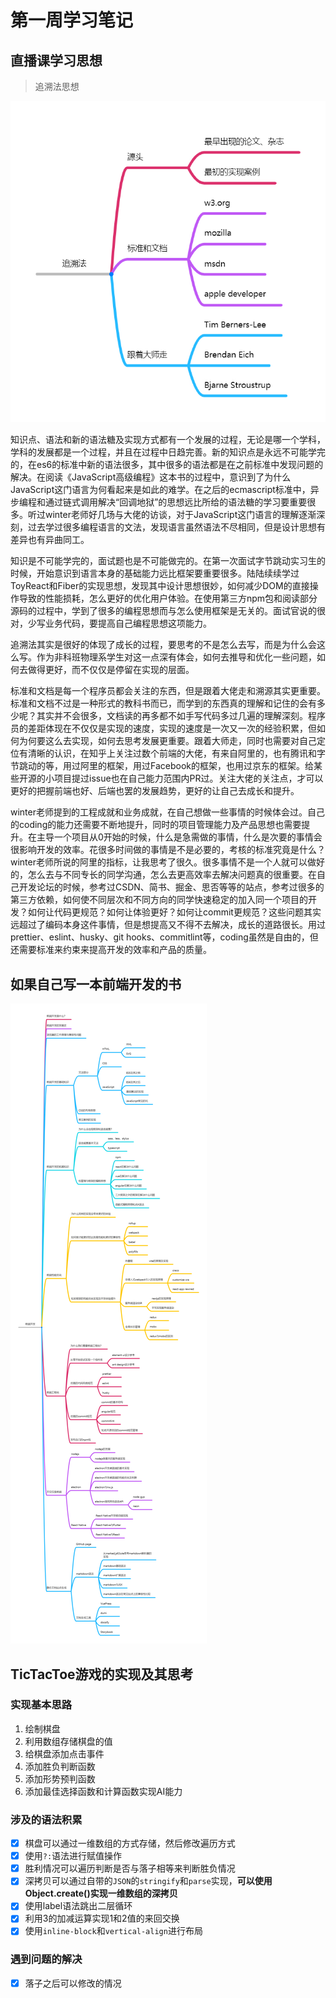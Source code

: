 # 第一周学习笔记

## 直播课学习思想

> 追溯法思想

![追溯法](./追溯法.jpg)

知识点、语法和新的语法糖及实现方式都有一个发展的过程，无论是哪一个学科，学科的发展都是一个过程，并且在过程中日趋完善。新的知识点是永远不可能学完的，在es6的标准中新的语法很多，其中很多的语法都是在之前标准中发现问题的解决。在阅读《JavaScript高级编程》这本书的过程中，意识到了为什么JavaScript这门语言为何看起来是如此的难学。在之后的ecmascript标准中，异步编程和通过链式调用解决“回调地狱”的思想远比所给的语法糖的学习要重要很多。听过winter老师好几场与大佬的访谈，对于JavaScript这门语言的理解逐渐深刻，过去学过很多编程语言的文法，发现语言虽然语法不尽相同，但是设计思想有差异也有异曲同工。

知识是不可能学完的，面试题也是不可能做完的。在第一次面试字节跳动实习生的时候，开始意识到语言本身的基础能力远比框架要重要很多。陆陆续续学过ToyReact和Fiber的实现思想，发现其中设计思想很妙，如何减少DOM的直接操作导致的性能损耗，怎么更好的优化用户体验。在使用第三方npm包和阅读部分源码的过程中，学到了很多的编程思想而与怎么使用框架是无关的。面试官说的很对，少写业务代码，要提高自己编程思想这项能力。

追溯法其实是很好的体现了成长的过程，要思考的不是怎么去写，而是为什么会这么写。作为非科班物理系学生对这一点深有体会，如何去推导和优化一些问题，如何去做得更好，而不仅仅是停留在实现的层面。

标准和文档是每一个程序员都会关注的东西，但是跟着大佬走和溯源其实更重要。标准和文档不过是一种形式的教科书而已，而学到的东西真的理解和记住的会有多少呢？其实并不会很多，文档读的再多都不如手写代码多过几遍的理解深刻。程序员的差距体现在不仅仅是实现的速度，实现的速度是一次又一次的经验积累，但如何为何要这么去实现，如何去思考发展更重要。跟着大师走，同时也需要对自己定位有清晰的认识，在知乎上关注过数个前端的大佬，有来自阿里的，也有腾讯和字节跳动的等，用过阿里的框架，用过Facebook的框架，也用过京东的框架。给某些开源的小项目提过issue也在自己能力范围内PR过。关注大佬的关注点，才可以更好的把握前端也好、后端也罢的发展趋势，更好的让自己去成长和提升。

winter老师提到的工程成就和业务成就，在自己想做一些事情的时候体会过。自己的coding的能力还需要不断地提升，同时的项目管理能力及产品思想也需要提升。在主导一个项目从0开始的时候，什么是急需做的事情，什么是次要的事情会很影响开发的效率。花很多时间做的事情是不是必要的，考核的标准究竟是什么？winter老师所说的阿里的指标，让我思考了很久。很多事情不是一个人就可以做好的，怎么去与不同专长的同学沟通，怎么去更高效率去解决问题真的很重要。在自己开发论坛的时候，参考过CSDN、简书、掘金、思否等等的站点，参考过很多的第三方依赖，如何使不同层次和不同方向的同学快速稳定的加入同一个项目的开发？如何让代码更规范？如何让体验更好？如何让commit更规范？这些问题其实远超过了编码本身这件事情，但是想提高又不得不去解决，成长的道路很长。用过prettier、eslint、husky、git hooks、commitlint等，coding虽然是自由的，但还需要标准来约束来提高开发的效率和产品的质量。

## 如果自己写一本前端开发的书

![前端开发](./前端开发.jpg)

## TicTacToe游戏的实现及其思考

### 实现基本思路

1. 绘制棋盘
2. 利用数组存储棋盘的值
3. 给棋盘添加点击事件
4. 添加胜负判断函数
5. 添加形势预判函数
6. 添加最佳选择函数和计算函数实现AI能力

### 涉及的语法积累

- [x] 棋盘可以通过一维数组的方式存储，然后修改遍历方式
- [x] 使用`?:`语法进行赋值操作
- [x] 胜利情况可以遍历判断是否与落子相等来判断胜负情况
- [x] 深拷贝可以通过自带的`JSON`的`stringify`和`parse`实现，**可以使用Object.create()实现一维数组的深拷贝**
- [x] 使用label语法跳出二层循环
- [x] 利用3的加减运算实现1和2值的来回交换
- [x] 使用`inline-block`和`vertical-align`进行布局

### 遇到问题的解决

- [x] 落子之后可以修改的情况
